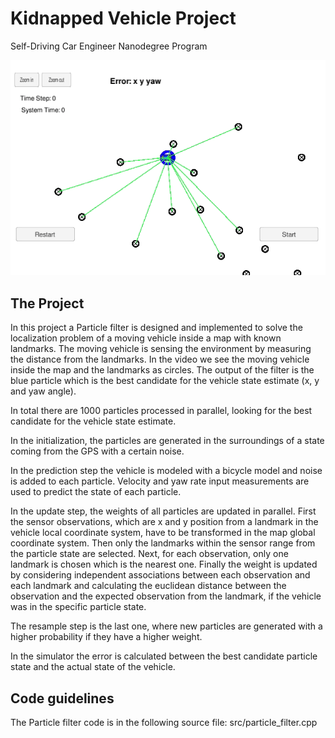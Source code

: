 # Kidnapped Vehicle Project
Self-Driving Car Engineer Nanodegree Program

![](record.gif)

The Project
---

In this project a Particle filter is designed and implemented to solve the localization problem of a moving vehicle inside a map with known landmarks.
The moving vehicle is sensing the environment by measuring the distance from the landmarks.
In the video we see the moving vehicle inside the map and the landmarks as circles. The output of the filter is the blue particle which is the best candidate for the vehicle state estimate (x, y and yaw angle).

In total there are 1000 particles processed in parallel, looking for the best candidate for the vehicle state estimate.

In the initialization, the particles are generated in the surroundings of a state coming from the GPS with a certain noise.

In the prediction step the vehicle is modeled with a bicycle model and noise is added to each particle. Velocity and yaw rate input measurements are used to predict the state of each particle.

In the update step, the weights of all particles are updated in parallel. First the sensor observations, which are x and y position from a landmark in the vehicle
local coordinate system, have to be transformed in the map global coordinate system. Then only the landmarks within the sensor range from the particle state are selected.
Next, for each observation, only one landmark is chosen which is the nearest one. Finally the weight is updated by considering independent associations between each observation and each landmark and calculating the euclidean distance between the observation and the expected observation from the landmark, if the vehicle was in the
specific particle state.

The resample step is the last one, where new particles are generated with a higher probability if they have a higher weight.

In the simulator the error is calculated between the best candidate particle state and the actual state of the vehicle.

Code guidelines
---

The Particle filter code is in the following source file: src/particle_filter.cpp
